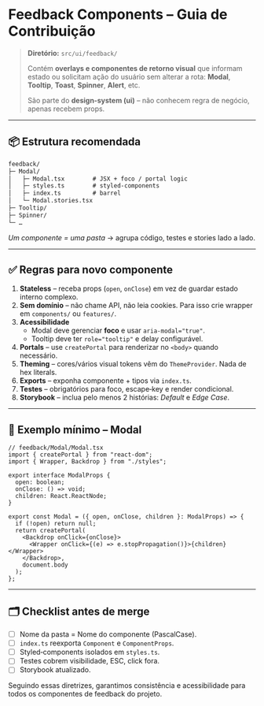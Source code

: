 # Feedback Components – Guia de Contribuição

> **Diretório:** `src/ui/feedback/`
>
> Contém **overlays e componentes de retorno visual** que informam estado ou solicitam ação do usuário sem alterar a rota: **Modal**, **Tooltip**, **Toast**, **Spinner**, **Alert**, etc.
>
> São parte do **design‑system (ui)** – não conhecem regra de negócio, apenas recebem props.

---

## 📦 Estrutura recomendada

```txt
feedback/
├─ Modal/
│   ├─ Modal.tsx        # JSX + foco / portal logic
│   ├─ styles.ts        # styled-components
│   ├─ index.ts         # barrel
│   └─ Modal.stories.tsx
├─ Tooltip/
├─ Spinner/
└─ …
```

_Um componente = uma pasta_ → agrupa código, testes e stories lado a lado.

---

## ✅ Regras para novo componente

1. **Stateless** – receba props (`open`, `onClose`) em vez de guardar estado interno complexo.
2. **Sem domínio** – não chame API, não leia cookies. Para isso crie wrapper em `components/` ou `features/`.
3. **Acessibilidade**
   - Modal deve gerenciar **foco** e usar `aria-modal="true"`.
   - Tooltip deve ter `role="tooltip"` e delay configurável.
4. **Portals** – use `createPortal` para renderizar no `<body>` quando necessário.
5. **Theming** – cores/vários visual tokens vêm do `ThemeProvider`. Nada de hex literals.
6. **Exports** – exponha componente + tipos via `index.ts`.
7. **Testes** – obrigatórios para foco, escape‑key e render condicional.
8. **Storybook** – inclua pelo menos 2 histórias: _Default_ e _Edge Case_.

---

## 🌟 Exemplo mínimo – Modal

```tsx
// feedback/Modal/Modal.tsx
import { createPortal } from "react-dom";
import { Wrapper, Backdrop } from "./styles";

export interface ModalProps {
  open: boolean;
  onClose: () => void;
  children: React.ReactNode;
}

export const Modal = ({ open, onClose, children }: ModalProps) => {
  if (!open) return null;
  return createPortal(
    <Backdrop onClick={onClose}>
      <Wrapper onClick={(e) => e.stopPropagation()}>{children}</Wrapper>
    </Backdrop>,
    document.body
  );
};
```

---

## 🗂️ Checklist antes de merge

- [ ] Nome da pasta = Nome do componente (PascalCase).
- [ ] `index.ts` reexporta `Component` e `ComponentProps`.
- [ ] Styled‑components isolados em `styles.ts`.
- [ ] Testes cobrem visibilidade, ESC, click fora.
- [ ] Storybook atualizado.

Seguindo essas diretrizes, garantimos consistência e acessibilidade para todos os componentes de feedback do projeto.
